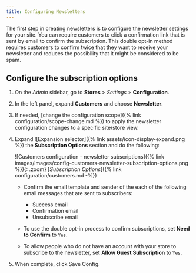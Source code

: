 ```yaml
---
title: Configuring Newsletters
---
```


The first step in creating newsletters is to configure the newsletter settings for your site. You can require customers to click a confirmation link that is sent by email to confirm the subscription. This double opt-in method requires customers to confirm twice that they want to receive your newsletter and reduces the possibility that it might be considered to be spam.

## Configure the subscription options

1. On the _Admin_ sidebar, go to **Stores** > _Settings_ > **Configuration**.

1. In the left panel, expand **Customers** and choose **Newsletter**.

1. If needed, [change the configuration scope]({% link configuration/scope-change.md %}) to apply the newsletter configuration changes to a specific site/store view.

1. Expand ![Expansion selector]({% link assets/icon-display-expand.png %}) the **Subscription Options** section and do the following:

   ![Customers configuration - newsletter subscriptions]({% link images/images/config-customers-newsletter-subscription-options.png %}){: .zoom}
   [_Subscription Options_]({% link configuration/customers.md -%})

   - Confirm the email template and sender of the each of the following email messages that are sent to subscribers:

      - Success email
      - Confirmation email
      - Unsubscribe email

   - To use the double opt-in process to confirm subscriptions, set **Need to Confirm** to `Yes`.

   - To allow people who do not have an account with your store to subscribe to the newsletter, set **Allow Guest Subscription** to `Yes`.

1. When complete, click <span class="btn">Save Config</span>.
